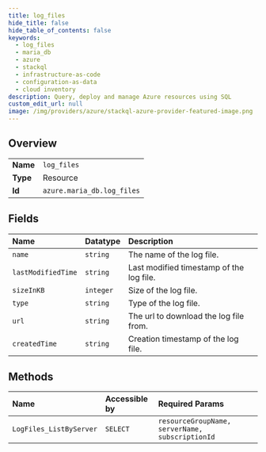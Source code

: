 ```yaml
---
title: log_files
hide_title: false
hide_table_of_contents: false
keywords:
  - log_files
  - maria_db
  - azure    
  - stackql
  - infrastructure-as-code
  - configuration-as-data
  - cloud inventory
description: Query, deploy and manage Azure resources using SQL
custom_edit_url: null
image: /img/providers/azure/stackql-azure-provider-featured-image.png
---
```

  
    

## Overview
<table><tbody>
<tr><td><b>Name</b></td><td><code>log_files</code></td></tr>
<tr><td><b>Type</b></td><td>Resource</td></tr>
<tr><td><b>Id</b></td><td><code>azure.maria_db.log_files</code></td></tr>
</tbody></table>

## Fields
| Name | Datatype | Description |
|:-----|:---------|:------------|
| `name` | `string` | The name of the log file. |
| `lastModifiedTime` | `string` | Last modified timestamp of the log file. |
| `sizeInKB` | `integer` | Size of the log file. |
| `type` | `string` | Type of the log file. |
| `url` | `string` | The url to download the log file from. |
| `createdTime` | `string` | Creation timestamp of the log file. |
## Methods
| Name | Accessible by | Required Params |
|:-----|:--------------|:----------------|
| `LogFiles_ListByServer` | `SELECT` | `resourceGroupName, serverName, subscriptionId` |
